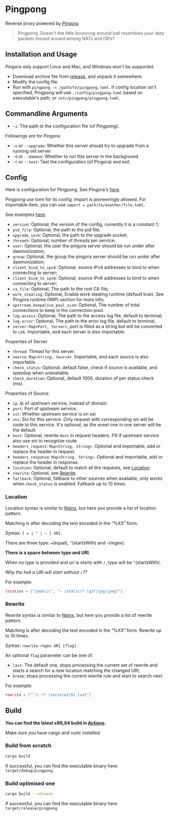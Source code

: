 # Pingpong

Reverse proxy powered by [Pingora](https://github.com/cloudflare/pingora).

> Pingpong. Doesn't the little bouncing-around ball resembles your data packets tossed around among NATs and ISPs?

## Installation and Usage

Pingora only support Linux and Mac, and Windows won't be supported.

- Download archive file from [release](https://github.com/cloudflare/pingora), and unpack it somewhere.
- Modify the config file.
- Run with `pingpong -c /path/to/pingpong.toml`. If config location isn't specified, Pingpong will use `./config/pingpong.toml` based on executable's path, or `/etc/pingpong/pingpong.toml`.

## Commandline Arguments

- `-i`: The path to the configuration file (of Pingpong).

Followings are for Pingora:

- `-u` or `--upgrade`: Whether this server should try to upgrade from a running old server.
- `-d` or `--daemon`: Whether to run this server in the background.
- `-t` or `--test`: Test the configuration (of Pingora) and exit.

## Config

Here is configuration for Pingpong. See Pingora's [here](https://github.com/cloudflare/pingora/blob/main/docs/user_guide/conf.md).

Pingpong use toml for its config. Import is pioneeringly allowed. For importable item, you can use `import = path/to/another/file.toml`.

See examples [here](https://github.com/Bluemangoo/Pingpong/tree/master/config).

- `version`: Optional, the version of the config, currently it is a constant 1;
- `pid_file`: Optional, the path to the pid file;
- `upgrade_sock`: Optional, the path to the upgrade socket;
- `threads`: Optional, number of threads per service;
- `user`: Optional, the user the pingora server should be run under after daemonization;
- `group`: Optional, the group the pingora server should be run under after daemonization;
- `client_bind_to_ipv4`: Optional, source IPv4 addresses to bind to when connecting to server;
- `client_bind_to_ipv6`: Optional, source IPv6 addresses to bind to when connecting to server;
- `ca_file`: Optional, The path to the root CA file;
- `work_stealing`: Optional, Enable work stealing runtime (default true). See Pingora runtime (WIP) section for more info;
- `upstream_keepalive_pool_size`: Optional, The number of total connections to keep in the connection pool.
- `log.access`: Optional, The path to the access log file, default to terminal;
- `log.error`: Optional, The path to the error log file, default to terminal;
- `server`: `Map<Port, Server>`, port is filled as a string but will be converted to `u16`. Importable, and each server is also importable.

Properties of Server

- `thread`: Thread for this server.
- `source`: `Map<String, Source>`. Importable, and each source is also importable.
- `check_status`: Optional, default false, check if source is available, and speedup when unavailable.
- `check_duration`: Optional, default 1000, duration of per status check (ms).

Properties of Source:

- `ip`: Ip of upstream service, instead of domain.
- `port`: Port of upstream service.
- `ssl`: Whether upstream service is on ssl.
- `sni`: Sni for this service. Only request with corresponding sni will be route to this service. It's optional, as the unset one in one server will be the default.
- `host`: Optional, rewrite `Host` in request headers. Fill if upstream service also use sni to recognize route.
- `headers_request`: `Map<String, String>`. Optional and importable, add or replace the header in request.
- `headers_response`: `Map<String, String>`. Optional and importable, add or replace the header in response.
- `location`: Optional, default to match all the requests, see [Location](#location).
- `rewrite`: Optional, see [Rewrite](#rewrite).
- `fallback`: Optional, fallback to other sources when available, only works when `check_status` is enabled. Fallback up to 10 times.

### Location

Location syntax is similar to [Nginx](https://nginx.org/r/location), but here you provide a list of location pattern.

Matching is after decoding the text encoded in the “%XX” form.

Syntax: `[ = | ^ | ~ ] URI`.

There are three type: `=`(equal), `^`(startsWith) and `~`(regex).

**There is a space between type and URI.**

When no type is provided and uri is starts with `/`, type will be `^`(startsWith).

*Why the hell a URI will start without `/`??*

For example:

```toml
location = ["/public", "~ /static/*.(gif|jpg|jpeg)"]
```

### Rewrite

Rewrite syntax is similar to [Nginx](https://nginx.org/r/rewrite), but here you provide a list of rewrite pattern.

Matching is after decoding the text encoded in the “%XX” form. Rewrite up to 10 times.

Syntax: `rewrite-regex URI [flag]`.

An optional `flag` parameter can be one of:
- `last`: The default one, stops processing the current set of rewrite and starts a search for a new location matching the changed URI;
- `break`: stops processing the current rewrite rule and start to search next.

For example:

```toml
rewrite = ["^/(.*) /service2/$1 last"]
```

## Build

**You can find the latest x86_64 build in [Actions](https://github.com/Bluemangoo/Pingpong/actions/workflows/build.yml).**

Make sure you have cargo and rustc installed.

### Build from scratch

```bash
cargo build
```

If successful, you can find the executable binary here: `target/debug/pingpong`

### Build optimised one

```bash
cargo build --release
```

If successful, you can find the executable binary here: `target/release/pingpong`
